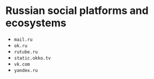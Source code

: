 # Russian social platforms and ecosystems

- `mail.ru`
- `ok.ru`
- `rutube.ru`
- `static.okko.tv`
- `vk.com`
- `yandex.ru`
